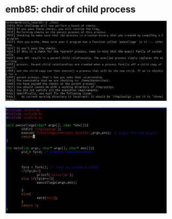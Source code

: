 # emb85: chdir of child process

![Again parent should be in home directory while child should be in /tmp/yazigv](<../.gitbook/assets/image (31) (1).png>)

![Then I get the flag.](<../.gitbook/assets/image (181).png>)
